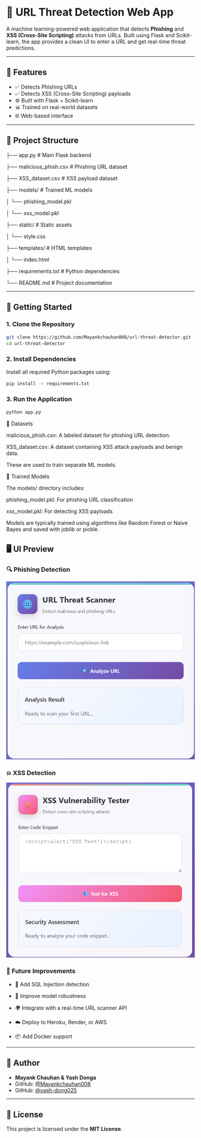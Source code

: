 # 🔐 URL Threat Detection Web App

A machine learning-powered web application that detects **Phishing** and **XSS (Cross-Site Scripting)** attacks from URLs. Built using Flask and Scikit-learn, the app provides a clean UI to enter a URL and get real-time threat predictions.

---

## 📌 Features

- ✅ Detects Phishing URLs
- ✅ Detects XSS (Cross-Site Scripting) payloads
- ⚙️ Built with Flask + Scikit-learn
- 📊 Trained on real-world datasets
- 🌐 Web-based interface

---

## 📁 Project Structure

├── app.py # Main Flask backend

├── malicious_phish.csv # Phishing URL dataset

├── XSS_dataset.csv # XSS payload dataset

├── models/ # Trained ML models

│ └── phishing_model.pkl

│ └── xss_model.pkl

├── static/ # Static assets

│ └── style.css

├── templates/ # HTML templates

│ └── index.html

├── requirements.txt # Python dependencies

└── README.md # Project documentation


---

## 🚀 Getting Started

### 1. Clone the Repository

```bash
git clone https://github.com/Mayankchauhan008/url-threat-detector.git
cd url-threat-detector
```
### 2. Install Dependencies

Install all required Python packages using:
```bash
pip install -r requirements.txt
```
### 3. Run the Application
```bash
python app.py
```

🧠 Datasets

malicious_phish.csv: A labeled dataset for phishing URL detection.

XSS_dataset.csv: A dataset containing XSS attack payloads and benign data.

These are used to train separate ML models.

💾 Trained Models

The models/ directory includes:

phishing_model.pkl: For phishing URL classification

xss_model.pkl: For detecting XSS payloads

Models are typically trained using algorithms like Random Forest or Naive Bayes and saved with joblib or pickle.

## 🖥️ UI Preview

### 🔍 Phishing Detection
![Phishing UI](static/images/phishing-ui.png)

### 💥 XSS Detection
![XSS UI](static/images/xss-ui.png)


### 🔧 Future Improvements

- 🚫 Add SQL Injection detection

- 🔐 Improve model robustness

- 🌍 Integrate with a real-time URL scanner API

- ☁️ Deploy to Heroku, Render, or AWS

- 📦 Add Docker support

---

## 👤 Author

- **Mayank Chauhan & Yash Donga**
- GitHub: [@Mayankchauhan008](https://github.com/Mayankchauhan008)
- GitHub: [@yash-dong025](https://github.com/yash-dong025)


---

## 📝 License

This project is licensed under the **MIT License**.
